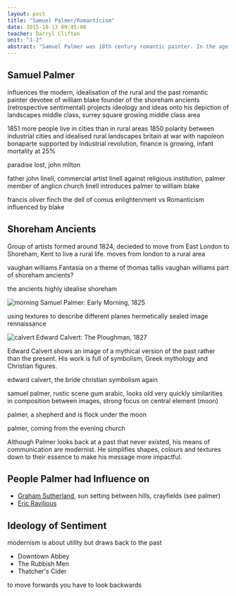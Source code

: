 ```yaml
---
layout: post
title: "Samuel Palmer/Romanticism"
date: 2015-10-13 09:45:00
teacher: Darryl Clifton
unit: "1-2"
abstract: "Samuel Palmer was 18th century romantic painter. In the age of industrial revolution, he and the Shoreham Ancients looked back at their highly idealised version of past, rural life. However their simplified visual language influenced modernist artists."
---
```


## Samuel Palmer

influences the modern, idealisation of the rural and the past
romantic painter
devotee of william blake
founder of the shoreham ancients (retrospective sentimental)
projects ideology and ideas onto his depiction of landscapes
middle class, surrey square growing middle class area

1851 more people live in cities than in rural areas
1850 polarity between industrial cities and idealised rural landscapes
britain at war with napoleon bonaparte supported by industrial revolution, finance is growing, infant mortality at 25%

paradise lost, john milton

father john linell, commercial artist
linell against religious institution, palmer member of anglicn church
linell introduces palmer to william blake

francis oliver finch
the dell of comus
enlightenment vs Romanticism
influenced by blake

## Shoreham Ancients

Group of artists formed around 1824, decieded to move from East London to Shoreham, Kent to live a rural life.
moves from london to a rural area

vaughan williams Fantasia on a theme of thomas tallis
vaughan williams part of shoreham ancients?

the ancients highly idealise shoreham

![morning](https://upload.wikimedia.org/wikipedia/commons/9/99/Samuel_Palmer_-_Early_Morning_-_WGA16952.jpg)
Samuel Palmer: Early Morning, 1825

using textures to describe different planes
hermetically sealed image rennaissance

![calvert](https://upload.wikimedia.org/wikipedia/commons/thumb/4/4b/Edward_Calvert_-_The_Ploughman_-_Google_Art_Project.jpg/800px-Edward_Calvert_-_The_Ploughman_-_Google_Art_Project.jpg)
Edward Calvert: The Ploughman, 1827

Edward Calvert shows an image of a mythical version of the past rather than the present. His work is full of symbolism, Greek mythology and Christian figures.

edward calvert, the bride
christian symbolism again

samuel palmer, rustic scene
gum arabic, looks old very quickly
similarities in composition between images, strong focus on central element (moon)

palmer, a shepherd and is flock under the moon

palmer, coming from the evening church

Although Palmer looks back at a past that never existed, his means of communication are modernist. He simplifies shapes, colours and textures down to their essence to make his message more impactful.

## People Palmer had Influence on

- [Graham Sutherland](https://en.wikipedia.org/wiki/Graham_Sutherland), sun setting between hills, crayfields (see palmer)
- [Eric Ravilious](https://en.wikipedia.org/wiki/Eric_Ravilious)

## Ideology of Sentiment

modernism is about utility but draws back to the past

- Downtown Abbey
- The Rubbish Men
- Thatcher's Cider

to move forwards you have to look backwards
